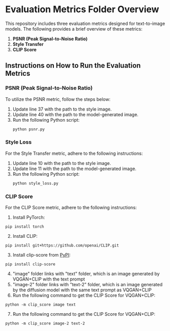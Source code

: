 # Evaluation Metrics Folder Overview

This repository includes three evaluation metrics designed for text-to-image models. The following provides a brief overview of these metrics:

1. **PSNR (Peak Signal-to-Noise Ratio)**
2. **Style Transfer**
3. **CLIP Score**

## Instructions on How to Run the Evaluation Metrics

### PSNR (Peak Signal-to-Noise Ratio)

To utilize the PSNR metric, follow the steps below:

1. Update line 37 with the path to the style image.
2. Update line 40 with the path to the model-generated image.
3. Run the following Python script:
   ```python
   python psnr.py
    ```

### Style Loss

For the Style Transfer metric, adhere to the following instructions:

1. Update line 10 with the path to the style image.
2. Update line 11 with the path to the model-generated image.
3. Run the following Python script:
    ```python
    python style_loss.py
    ```

### CLIP Score

For the CLIP Score metric, adhere to the following instructions:


1. Install PyTorch:
  ```
  pip install torch 
  ```
2. Install CLIP:
  ```
  pip install git+https://github.com/openai/CLIP.git
  ```
3. Install clip-score from [PyPI](https://pypi.org/project/clip-score/):
  ```
  pip install clip-score
  ```
4. "image" folder links with "text" folder, which is an image generated by VQGAN+CLIP with the text prompt
5. "image-2" folder links with "text-2" folder, which is an image generated by the diffusion model with the same text prompt as VQGAN+CLIP
6. Run the following command to get the CLIP Score for VQGAN+CLIP:
```
python -m clip_score image text
```
7. Run the following command to get the CLIP Score for VQGAN+CLIP:
```
python -m clip_score image-2 text-2
``` 
